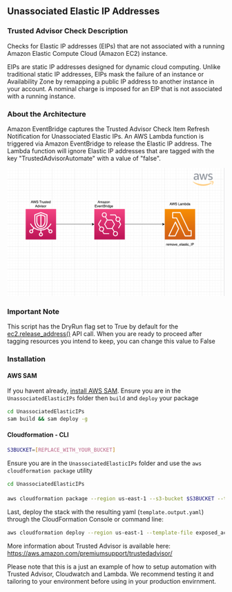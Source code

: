 ## Unassociated Elastic IP Addresses

### Trusted Advisor Check Description
  Checks for Elastic IP addresses (EIPs) that are not associated with a running Amazon Elastic Compute Cloud (Amazon EC2) instance.

  EIPs are static IP addresses designed for dynamic cloud computing. Unlike traditional static IP addresses, EIPs mask the failure of an instance or Availability Zone by remapping a public IP address to another instance in your account. A nominal charge is imposed for an EIP that is not associated with a running instance.


### About the Architecture
 Amazon EventBridge captures the Trusted Advisor Check Item Refresh Notification for Unassociated Elastic IPs. An AWS Lambda function is triggered via Amazon EventBridge to release the Elastic IP address. The Lambda function will ignore Elastic IP addresses that are tagged with the key "TrustedAdvisorAutomate" with a value of "false". 

![screenshot for instruction](images/Architecture.png)

### Important Note
This script has the DryRun flag set to True by default for the [ec2.release_address()](https://boto3.amazonaws.com/v1/documentation/api/latest/reference/services/ec2/client/release_address.html) API call. When you are ready to proceed after tagging resources you intend to keep, you can change this value to False


### Installation

#### AWS SAM
If you havent already, [install AWS SAM](https://docs.aws.amazon.com/serverless-application-model/latest/developerguide/install-sam-cli.html). Ensure you are in the `UnassociatedElasticIPs` folder then `build` and `deploy` your package

```bash
cd UnassociatedElasticIPs
sam build && sam deploy -g
```

#### Cloudformation - CLI
```bash
S3BUCKET=[REPLACE_WITH_YOUR_BUCKET]
```

Ensure you are in the `UnassociatedElasticIPs` folder and use the `aws cloudformation package` utility

```bash
cd UnassociatedElasticIPs

aws cloudformation package --region us-east-1 --s3-bucket $S3BUCKET --template template.yaml --output-template-file template.output.yaml
```
Last, deploy the stack with the resulting yaml (`template.output.yaml`) through the CloudFormation Console or command line:

```bash
aws cloudformation deploy --region us-east-1 --template-file exposed_access_keys.output.yaml --stack-name unassociated-elastic-ips --capabilities CAPABILITY_NAMED_IAM
```


More information about Trusted Advisor is available here: https://aws.amazon.com/premiumsupport/trustedadvisor/

Please note that this is a just an example of how to setup automation with Trusted Advisor, Cloudwatch and Lambda. We recommend testing it and tailoring to your environment before using in your production envirnment.

